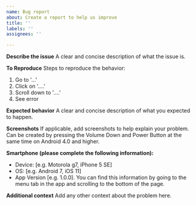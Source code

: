 ```yaml
---
name: Bug report
about: Create a report to help us improve
title: ''
labels: ''
assignees: ''

---
```


**Describe the issue**
A clear and concise description of what the issue is.

**To Reproduce**
Steps to reproduce the behavior:
1. Go to '...'
2. Click on '....'
3. Scroll down to '....'
4. See error

**Expected behavior**
A clear and concise description of what you expected to happen.

**Screenshots**
If applicable, add screenshots to help explain your problem. Can be created by pressing the Volume Down and Power Button at the same time on Android 4.0 and higher.

**Smartphone (please complete the following information):**
 - Device: [e.g. Motorola g7, iPhone 5 SE]
 - OS: [e.g. Android 7, iOS 11]
 - App Version [e.g. 1.0.0]. You can find this information by going to the menu tab in the app and scrolling to the bottom of the page.

**Additional context**
Add any other context about the problem here.
